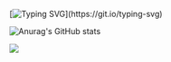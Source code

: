 
[![Typing SVG](https://readme-typing-svg.demolab.com?font=Fira+Code&pause=1000&center=true&vCenter=true&width=435&lines=I+am+Jerrick!)](https://git.io/typing-svg)

![Anurag's GitHub stats](https://github-readme-stats.vercel.app/api?username=KingJerrick&show_icons=true&theme=transparent)

<img align="center" src="https://github-readme-stats.vercel.app/api/wakatime?username={KingJerrick}&theme=transparent&hide_border=true&layout=compact&langs_count=22" />
<!--
**KingJerrick/KingJerrick** is a ✨ _special_ ✨ repository because its `README.md` (this file) appears on your GitHub profile.

Here are some ideas to get you started:

- 🔭 I’m currently working on ...
- 🌱 I’m currently learning ...
- 👯 I’m looking to collaborate on ...
- 🤔 I’m looking for help with ...
- 💬 Ask me about ...
- 📫 How to reach me: ...
- 😄 Pronouns: ...
- ⚡ Fun fact: ...
-->
